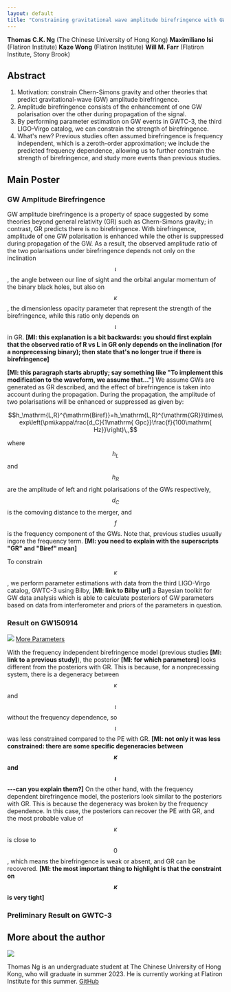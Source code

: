 ```yaml
---
layout: default
title: "Constraining gravitational wave amplitude birefringence with GWTC-3"
---
```


<script type="text/javascript" async
    src="https://cdn.mathjax.org/mathjax/latest/MathJax.js?config=TeX-MML-AM_CHTML">
</script>

**Thomas C.K. Ng** (The Chinese University of Hong Kong)
**Maximiliano Isi** (Flatiron Institute)
**Kaze Wong** (Flatiron Institute)
**Will M. Farr** (Flatiron Institute, Stony Brook)

## Abstract

1. Motivation: constrain Chern-Simons gravity and other theories that predict gravitational-wave (GW) amplitude birefringence.
2. Amplitude birefringence consists of the enhancement of one GW polarisation over the other during propagation of the signal.
3. By performing parameter estimation on GW events in GWTC-3, the third LIGO-Virgo catalog, we can constrain the strength of birefringence.
4. What's new? Previous studies often assumed birefringence is frequency independent, which is a zeroth-order approximation; we include the predicted frequency dependence, allowing us to further constrain the strength of birefringence, and study more events than previous studies.

## Main Poster

### GW Amplitude Birefringence

GW amplitude birefringence is a property of space suggested by some theories beyond general relativity (GR) such as Chern-Simons gravity;
in contrast, GR predicts there is no birefringence.
With birefringence, amplitude of one GW polarisation is enhanced while the other is suppressed during propagation of the GW.
As a result, the observed amplitude ratio of the two polarisations under birefringence depends not only on the inclination $$\iota$$,
the angle between our line of sight and the orbital angular momentum of the binary black holes,
but also on $$\kappa$$, the dimensionless opacity parameter that represent the strength of the birefringence,
while this ratio only depends on $$\iota$$ in GR.
**[MI: this explanation is a bit backwards: you should first explain that the observed ratio of R vs L in GR only depends on the inclination (for a nonprecessing binary); then state that's no longer true if there is birefringence]**

**[MI: this paragraph starts abruptly; say something like "To implement this modification to the waveform, we assume that..."]**
We assume GWs are generated as GR described, and the effect of birefringence is taken into account during the propagation.
During the propagation, the amplitude of two polarisations will be enhanced or suppressed as given by:

$$h_\mathrm{L,R}^{\mathrm{Biref}}=h_\mathrm{L,R}^{\mathrm{GR}}\times\exp\left(\pm\kappa\frac{d_C}{1\mathrm{ Gpc}}\frac{f}{100\mathrm{ Hz}}\right)\,,$$

where $$h_L$$ and $$h_R$$ are the amplitude of left and right polarisations of the GWs respectively, $$d_C$$ is the comoving distance to the merger,
and $$f$$ is the frequency component of the GWs.
Note that, previous studies usually ingore the frequency term.
**[MI: you need to explain with the superscripts "GR" and "Biref" mean]**

To constrain $$\kappa$$, we perform parameter estimations with data from the third LIGO-Virgo catalog, GWTC-3 using Bilby, **[MI: link to Bilby url]**
a Bayesian toolkit for GW data analysis which is able to calculate posteriors of GW parameters based on data from
interferometer and priors of the parameters in question.

### Result on GW150914

<img src="{{site.baseurl}}/public/image/GW150914_3_parameters.png"/> 
<a href="{{site.baseurl}}/public/image/GW150914_9_parameters.png">More Parameters</a>

With the frequency independent birefringence model (previous studies **[MI: link to a previous study]**), the posterior **[MI: for which parameters]** looks different from the posteriors with GR.
This is because, for a nonprecessing system, there is a degeneracy between $$\kappa$$ and $$\iota$$ without the frequency dependence,
so $$\iota$$ was less constrained compared to the PE with GR.
**[MI: not only it was less constrained: there are some specific degeneracies between $$\kappa$$ and $$\iota$$---can you explain them?]**
On the other hand, with the frequency dependent birefringence model, the posteriors look similar to the posteriors with GR.
This is because the degeneracy was broken by the frequency dependence. In this case, the posteriors can recover the PE with GR,
and the most probable value of $$\kappa$$ is close to $$0$$, which means the birefringence is weak or absent, and GR can be recovered.
**[MI: the most important thing to highlight is that the constraint on $$\kappa$$ is very tight]**

### Preliminary Result on GWTC-3



## More about the author

<img src="{{site.baseurl}}/public/image/Thomas.jpg"/> 

Thomas Ng is an undergraduate student at The Chinese University of Hong Kong, who will graduate in summer 2023.
He is currently working at Flatiron Institute for this summer. [GitHub](https://github.com/thomasckng)
